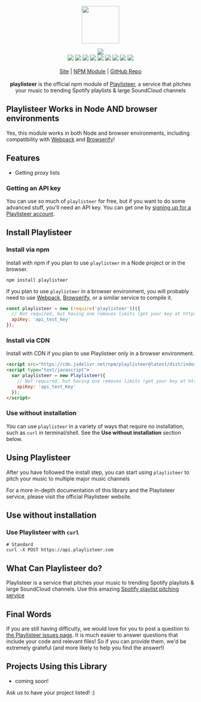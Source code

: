 <p align="center">
  <a href="https://cdn.itwcreativeworks.com/assets/playlisteer/images/logo/playlisteer-brandmark-black-x.svg">
    <img src="https://cdn.itwcreativeworks.com/assets/playlisteer/images/logo/playlisteer-brandmark-black-x.svg" width="100px">
  </a>
</p>

<p align="center">
  <img src="https://img.shields.io/github/package-json/v/playlisteer/playlisteer.svg">
  <br>
  <img src="https://img.shields.io/librariesio/release/npm/playlisteer.svg">
  <img src="https://img.shields.io/bundlephobia/min/playlisteer.svg">
  <img src="https://img.shields.io/codeclimate/maintainability-percentage/playlisteer/playlisteer.svg">
  <img src="https://img.shields.io/npm/dm/playlisteer.svg">
  <img src="https://img.shields.io/node/v/playlisteer.svg">
  <img src="https://img.shields.io/website/https/playlisteer.com.svg">
  <img src="https://img.shields.io/github/license/playlisteer/playlisteer.svg">
  <img src="https://img.shields.io/github/contributors/playlisteer/playlisteer.svg">
  <img src="https://img.shields.io/github/last-commit/playlisteer/playlisteer.svg">
  <br>
  <br>
  <a href="https://playlisteer.com">Site</a> | <a href="https://www.npmjs.com/package/playlisteer">NPM Module</a> | <a href="https://github.com/playlisteer/playlisteer">GitHub Repo</a>
  <br>
  <br>
  <strong>playlisteer</strong> is the official npm module of <a href="https://playlisteer.com">Playlisteer</a>, a service that pitches your music to trending Spotify playlists & large SoundCloud channels
</p>

## Playlisteer Works in Node AND browser environments
Yes, this module works in both Node and browser environments, including compatibility with [Webpack](https://www.npmjs.com/package/webpack) and [Browserify](https://www.npmjs.com/package/browserify)!

## Features
* Getting proxy lists

### Getting an API key
You can use so much of `playlisteer` for free, but if you want to do some advanced stuff, you'll need an API key. You can get one by [signing up for a Playlisteer account](https://playlisteer.com/authentication/signup).

## Install Playlisteer
### Install via npm
Install with npm if you plan to use `playlisteer` in a Node project or in the browser.
```shell
npm install playlisteer
```
If you plan to use `playlisteer` in a browser environment, you will probably need to use [Webpack](https://www.npmjs.com/package/webpack), [Browserify](https://www.npmjs.com/package/browserify), or a similar service to compile it.

```js
const playlisteer = new (require('playlisteer'))({
  // Not required, but having one removes limits (get your key at https://playlisteer.com).
  apiKey: 'api_test_key'
});
```

### Install via CDN
Install with CDN if you plan to use Playlisteer only in a browser environment.
```html
<script src="https://cdn.jsdelivr.net/npm/playlisteer@latest/dist/index.min.js"></script>
<script type="text/javascript">
  var playlisteer = new Playlisteer({
    // Not required, but having one removes limits (get your key at https://playlisteer.com).
    apiKey: 'api_test_Key'
  });
</script>
```

### Use without installation
You can use `playlisteer` in a variety of ways that require no installation, such as `curl` in terminal/shell. See the **Use without installation** section below.

## Using Playlisteer
After you have followed the install step, you can start using `playlisteer` to pitch your music to multiple major music channels

For a more in-depth documentation of this library and the Playlisteer service, please visit the official Playlisteer website.

## Use without installation
### Use Playlisteer with `curl`
```shell
# Standard
curl -X POST https://api.playlisteer.com
```

## What Can Playlisteer do?
Playlisteer is a service that pitches your music to trending Spotify playlists & large SoundCloud channels. Use this amazing [Spotify playlist pitching service](https://playlisteer.com/spotify-promotion)

## Final Words
If you are still having difficulty, we would love for you to post
a question to [the Playlisteer issues page](https://github.com/playlisteer/playlisteer/issues). It is much easier to answer questions that include your code and relevant files! So if you can provide them, we'd be extremely grateful (and more likely to help you find the answer!)

## Projects Using this Library
* coming soon!

Ask us to have your project listed! :)
